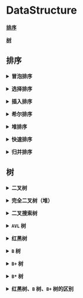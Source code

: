 # **DataStructure**

[**排序**](#排序)

[**树**](#树)


## **排序**

<b><details><summary>冒泡排序</summary></b>
</details>

<b><details><summary>选择排序</summary></b>

</details>

<b><details><summary>插入排序</summary></b>

</details>

<b><details><summary>希尔排序</summary></b>

</details>

<b><details><summary>堆排序</summary></b>

</details>

<b><details><summary>快速排序</summary></b>

</details>

<b><details><summary>归并排序</summary></b>

</details>

## **树**

<b><details><summary>二叉树</summary></b>
- **性质**
    - 非空二叉树第 `i` 层最多 `2(i-1)` 个结点 `（i >= 1）`
    - 深度为 `k` 的二叉树最多 `2k - 1` 个结点 `（k >= 1）`
    - 度为 `0` 的结点数为 `n0`，度为 `2` 的结点数为 `n2`，则 `n0 = n2 + 1`
    - 有 `n` 个结点的完全二叉树深度 `k = ⌊ log2(n) ⌋ + 1`
    - 对于含 `n` 个结点的完全二叉树中编号为 `i （1 <= i <= n）` 的结点
      - 若 `i = 1`，为根，否则双亲为 `⌊ i / 2 ⌋`
      - 若 `2i > n`，则 `i` 结点没有左孩子，否则孩子编号为 `2i`
      - 若 `2i + 1 > n`，则 `i` 结点没有右孩子，否则孩子编号为 `2i + 1`

</details>

<b><details><summary>完全二叉树（堆）</summary></b>
- **性质**
    - 大根堆：根 >= 左 && 根 >= 右
    - 小根堆：根 <= 左 && 根 <= 右

</details>


<b><details><summary>二叉搜索树</summary></b>
- **性质**
    - 左 < 根 < 右
    - 中序输出有序
- **插入**
    - 树为空，直接插入
    - 树不为空，根据搜索二叉树性质找到插入位置，插入新节点
-  **删除**
    - 首先在树中查找待删除元素 `A` ，如果不存在，则结束删除，否则继续
    - 查找到的节点分为下面情况
        - 要删除的节点 `A` 无孩子节点，直接删除，并使 `A` 节点的双亲对应的指针指向 `NULL`
        - 要删除的节点 `A` 只有左孩子节点，删除该节点，且使 `A` 节点的双亲指向 `A` 节点的左孩子
        - 要删除的节点 `A` 只有右孩子节点，删除该节点，且使 `A` 节点的双亲指向 `A` 节点的有孩子
        - 要删除的节点 `A` 有左、右孩子节点，一般采取替换的方式，从 `A` 节点的右子树中找一个最小的(或者从左子树中找到一个最大的)节点 `B`，用 `B` 的值替换待删除节点，再删除 `B`

</details>

<b><details><summary>`AVL` 树</summary></b>
- **性质**
  - 平衡因子（每个节点左右子树差值的绝对值）的值不超过`1` ，`| 左子树树高 - 右子树树高 |  <= 1`
  - 平衡二叉树必定是二叉搜索树，反之则不一定

- **插入**
    - 按照搜索二叉树的插入方式，找到待插入位置
    - 调节节点的平衡因子，如果失去平衡，则调整

- **调整**
    - `LL` 新插入的节点在失去平衡的节点的较高的左子树左侧，使用 `右单旋失去平衡节点` 解决问题
    - `RR` 新插入的节点在失去平衡的节点的较高的右子树右侧，使用 `左单旋失去平衡节点` 解决问题
    - `LR` 新插入的节点在失去平衡的节点的较高的左子树的右子树上，使用 `左单旋左子树再右单旋失去平衡节点` 解决问题
    - `RL` 新插入的节点在失去平衡的节点的较高的右子树的左子树上，使用 `右单旋右子树再左单旋失去平衡节点` 解决问题

    <table>
    <tr>
        <th width = 10%>插入方式</th>
        <th width = 70%>描述</th>
        <th width = 20%>旋转方式</th>
    </tr>
    <tr>
        <td><b>LL</b></td>
        <td>在 <b>a</b> 的左子树根节点的左子树上插入节点而破坏平衡</td>
        <td>右单旋</td>
    </tr>
    <tr>
        <td><b>RR</b></td>
        <td>在 <b>a</b> 的右子树根节点的右子树上插入节点而破坏平衡</td>
        <td>左单旋</td>
    </tr>
    <tr>
        <td><b>LR</b></td>
        <td>在 <b>a</b> 的左子树根节点的右子树上插入节点而破坏平衡</td>
        <td>先左旋后右旋</td>
    </tr>
    <tr>
        <td><b>RL</b></td>
        <td>在 <b>a</b> 的右子树根节点的左子树上插入节点而破坏平衡</td>
        <td>先右旋后左旋</td>
    </tr>
    </table>

</details>

<b><details><summary>红黑树</summary></b>
- **性质**
  - 节点是红色或黑色
  - 根是黑色
  - 所有叶子都是黑色（叶子是 NIL 节点）
  - 每个红色节点必须有两个黑色的子节点。（从每个叶子到根的所有路径上不能有两个连续的红色节点。）（新增节点的父节点必须相同）
  - 从任一节点到其每个叶子的所有简单路径都包含相同数目的黑色节点。（新增节点必须为红）
- **插入**
    - 按照搜索二叉树规则插入节点
    - 判断红黑树是否被破坏，如果没有那么插入结束，如果被破坏则进行调整
- **调整**

    假设: `cur` 为当前节点，`p` 为双亲节点，`u` 为双亲节点的兄弟节点，`g` 为双亲节点的双亲节点
    - `cur` 为 **`红`**， `p` 为 **黑**，`u` 存在且为 **`红`**
        - 将 `p`、`u` 改为 **黑**，`g` 改为 **`红`**，然后把 `g` 当成 `cur` ，继续向上调整

        ![rbtree1](https://github.com/Mmmmmmi/MyNote/blob/master/resource/RBTree1.png)
    - `cur` 为 **`红`**， `p` 为 **`红`**， `g` 为 **黑**， `u` 不存在 或 `u` 为 **黑**
        - `p` 为 `g` 的左孩子， `cur` 为 `p` 的左孩子，则进行右单旋。相反， `p` 为 `g` 的右孩子， `cur` 为 `p` 的右孩子，则进行左单旋
        - `p` 变 **黑** ， `g` 变 **`红`**

        ![rbtree2](https://github.com/Mmmmmmi/MyNote/blob/master/resource/RBTree2.png)
    - `cur` 为 **`红`** ， `p` 为 **`红`**， `g` 为 **黑**， `u` 不存在 或 `u` 为 **黑**
        - `p` 为 `g` 的左孩子，`cur` 为 `p` 的右孩子，则针对 `p` 做左单旋；相反， `p` 为 `g` 的右孩子，`cur` 为 `p` 的左孩子，则针对 `p` 做右单旋。则转换成了情况 `2`

        ![rbtree3](https://github.com/Mmmmmmi/MyNote/blob/master/resource/RBTree3.png)

</details>

<b><details><summary>`B` 树</summary></b>

- **性质**

    - 根节点至少有两个孩子，至少有一个关键字（孩子可以看成指针，关键字可以看成 `Data`）
    - 对于`M` 阶 `B` 树， 每个非根节点至少有 `M/2(上取整)` 个孩子,至多有 `M` 个孩子
    - 每个非根节点至少有 `M/2(上取整)-1` 个关键字,至多有 `M-1` 个关键字，并且以升序排列
    - 每个结点中的关键字都按照从小到大的顺序排列，`key[i]` 和 `key[i+1]` 之间的孩子节点的值介于 `key[i]、key[i+1]`之间
    - 所有叶子结点都位于同一层，或者说根结点到每个叶子结点的长度都相同
- **插入**

    插入操作是指插入一条记录，即`（key, value）`的键值对。如果 `B` 树中已存在需要插入的键值对，则用需要插入的`value` 替换旧的 `value` 。若 `B` 树不存在这个 `key` ，则一定是在叶子结点中进行插入操作

    1. 根据要插入的 `key` 的值，找到叶子结点并插入

    2. 判断当前结点 `key` 的个数是否小于等于 `M-1` ，若满足则结束，否则进行第 `3` 步

    3. 以结点中间的 `key` 为中心分裂成左右两部分，然后将这个中间的 `key` 插入到父结点中，这个 `key` 的左子树指向分裂后的左半部分，这个 `key` 的右子支指向分裂后的右半部分，然后将当前结点指向父结点，继续进行第 `3` 步
- **删除**

    删除操作是指，根据 `key` 删除记录，如果 `B` 树中的记录中不存对应 `key` 的记录，则删除失败

    1. 如果当前需要删除的 `key` 位于非叶子结点上，则用后继 `key`（这里的后继 `key` 均指后继记录的意思）覆盖要删除的 `key` ，然后在后继 `key` 所在的子支中删除该后继 `key` 。此时后继 `key` 一定位于叶子结点上，这个过程和二叉搜索树删除结点的方式类似。删除这个记录后执行第 `2` 步

    2. 该结点 `key` 个数大于等于 `M/2(上取整)-1` ，结束删除操作，否则执行第 `3` 步

    3. 如果兄弟结点 `key` 个数大于 `M/2(上取整)-1` ，则父结点中的 `key` 下移到该结点，兄弟结点中的一个 `key` 上移，删除操作结束。否则，将父结点中的 `key` 下移与当前结点及它的兄弟结点中的 `key` 合并，形成一个新的结点。原父结点中的`key` 的两个孩子指针就变成了一个孩子指针，指向这个新结点。然后当前结点的指针指向父结点，重复上第 `2` 步。有些结点它可能既有左兄弟，又有右兄弟，那么我们任意选择一个兄弟结点进行操作即可

</details>

<b><details><summary>`B+` 树</summary></b>
- **性质**
    - `B+` 树是 `B` 树的变形，也是一种多路搜索树，其基本定义与 `B` 树相同，除此之外 `B+` 树还有以下的要求：
    - `B+` 树包含 `2` 种类型的结点：内部结点（也称索引结点）和叶子结点。根结点本身即可以是内部结点，也可以是叶子结点。根结点的关键字个数最少可以只有 `1` 个
    - `B+` 树与 `B` 树最大的不同是内部结点不保存数据，只用于索引，所有数据（或者说记录）都保存在叶子结点中
    - `M` 阶 `B+` 树表示了内部结点最多有 `M-1` 个关键字（或者说内部结点最多有 `M` 个子树），阶数 `M` 同时限制了叶子结点最多存储 `M-1` 个记录
    - 内部结点中的 `key` 都按照从小到大的顺序排列，对于内部结点中的一个 `key` ，左树中的所有 `key` 都小于它，右子树中的 `key` 都大于等于它。叶子结点中的记录也按照 `key` 的大小排列
    - 每个叶子结点都存有相邻叶子结点的指针，叶子结点本身依关键字的大小自小而大顺序链接
- **插入**

    1. 若为空树，创建一个叶子结点，然后将记录插入其中，此时这个叶子结点也是根结点，插入操作结束

    2. 针对叶子类型结点：根据 `key` 值找到叶子结点，向这个叶子结点插入记录。插入后，若当前结点 `key` 的个数小于等于 `M-1` ，则插入结束。否则将这个叶子结点分裂成左右两个叶子结点，左叶子结点包含前 `M/2` 个记录，右结点包含剩下的记录，将第 `M/2+1` 个记录的 `key` 进位到父结点中（父结点一定是索引类型结点），进位到父结点的 `key` 左孩子指针向左结点，右孩子指针向右结点。将当前结点的指针指向父结点，然后执行第 `3` 步

    3. 针对索引类型结点：若当前结点 `key` 的个数小于等于 `M-1` ，则插入结束。否则，将这个索引类型结点分裂成两个索引结点，左索引结点包含前 `(M-1)/2` 个 `key` ，右结点包含 `M-(M-1)/2` 个 `key` ，将第 `M/2` 个 `key` 进位到父结点中，进位到父结点的 `key` 左孩子指向左结点, 进位到父结点的 `key` 右孩子指向右结点。将当前结点的指针指向父结点，然后重复第 `3` 步
- **删除**

    如果叶子结点中没有相应的 `key` ，则删除失败。否则执行下面的步骤

    1. 删除叶子结点中对应的 `key` 。删除后若结点的 `key` 的个数大于等于 `Math.ceil(M-1)/2 – 1` ，删除操作结束,否则执行第 `2` 步

    2. 若兄弟结点 `key` 有富余 `（大于M/2(上取整) – 1）` ，向兄弟结点借一个记录，同时用借到的 `key` 替换父结（指当前结点和兄弟结点共同的父结点）点中的 `key` ，删除结束。否则执行第 `3` 步

    3. 若兄弟结点中没有富余的 `key` ，则当前结点和兄弟结点合并成一个新的叶子结点，并删除父结点中的 `key`（父结点中的这个 `key` 两边的孩子指针就变成了一个指针，正好指向这个新的叶子结点），将当前结点指向父结点（必为索引结点），执行第 `4` 步（第 `4` 步以后的操作和 `B` 树就完全一样了，主要是为了更新索引结点）

    4. 若索引结点的 `key` 的个数大于等于 `M/2(上取整) – 1` ，则删除操作结束。否则执行第 `5` 步

    5. 若兄弟结点有富余，父结点 `key` 下移，兄弟结点 `key` 上移，删除结束。否则执行第 `6` 步

    6. 当前结点和兄弟结点及父结点下移 `key` 合并成一个新的结点。将当前结点指向父结点，重复第 `4` 步

    注意，通过 `B+` 树的删除操作后，索引结点中存在的 `key` ，不一定在叶子结点中存在对应的记录

</details>

<b><details><summary>`B*` 树</summary></b>
- **性质**
    - `B*` 树是 `B+` 树的变形，在 `B+` 树的非根和非叶子节点再增加指向兄弟节点的指针。

</details>

<b><details><summary>红黑树、`B` 树、`B+` 树的区别</summary></b>
- 红黑树的深度比较大，而 `B` 树和 `B+` 树的深度则相对要小一些
- `B+` 树则将数据都保存在叶子节点，同时通过链表的形式将他们连接在一起
- `B Tree` 与 `B+ Tree`

    ![B-B+_Tree](https://github.com/Mmmmmmi/MyNote/blob/master/resource/B-B+_Tree.png)

    区别

    1. `B+` 树中只有叶子节点会带有指向记录的指针（ROWID），而 `B` 树则所有节点都带有，在内部节点出现的索引项不会再出现在叶子节点中

    2. `B+` 树中所有叶子节点都是通过指针连接在一起，而 `B` 树不会

    `B` 树的优点

    1. 对于在内部节点的数据，可直接得到，不必根据叶子节点来定位

    `B+` 树的优点

    1. 非叶子节点不会带上 `ROWID` ，这样，一个块中可以容纳更多的索引项，一是可以降低树的高度。二是一个内部节点可以定位更多的叶子节点

    2. 叶子节点之间通过指针来连接，范围扫描将十分简单，而对于 `B` 树来说，则需要在叶子节点和内部节点不停的往返移动

</details>
